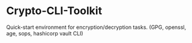 # Crypto-CLI-Toolkit
Quick-start environment for encryption/decryption tasks. (GPG, openssl, age, sops, hashicorp vault CLI)

